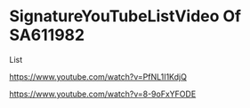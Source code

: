 # SignatureYouTubeListVideo Of SA611982

List

https://www.youtube.com/watch?v=PfNL1I1KdjQ

https://www.youtube.com/watch?v=8-9oFxYFODE
